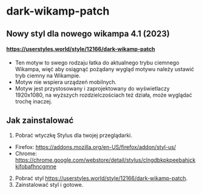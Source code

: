 # dark-wikamp-patch
## Nowy styl dla nowego wikampa 4.1 (2023)
#### https://userstyles.world/style/12166/dark-wikamp-patch


* Ten motyw to swego rodzaju łatka do aktualnego trybu ciemnego Wikampa, więć aby osiągnąć pożądany wygląd motywu należy ustawić tryb ciemny na Wikampie.
* Motyw nie wspiera urządzeń mobilnych. 
* Motyw jest przystosowany i zaprojektowany do wyświetlaczy 1920x1080, na wyższych rozdzielczościach też działa, może wyglądać trochę inaczej.

## Jak zainstalować
1. Pobrać wtyczkę Stylus dla twojej przeglądarki.
  * Firefox: https://addons.mozilla.org/en-US/firefox/addon/styl-us/
  * Chrome: https://chrome.google.com/webstore/detail/stylus/clngdbkpkpeebahjckkjfobafhncgmne
2. Pobrać styl https://userstyles.world/style/12166/dark-wikamp-patch.
3. Zainstalować styl i gotowe.
